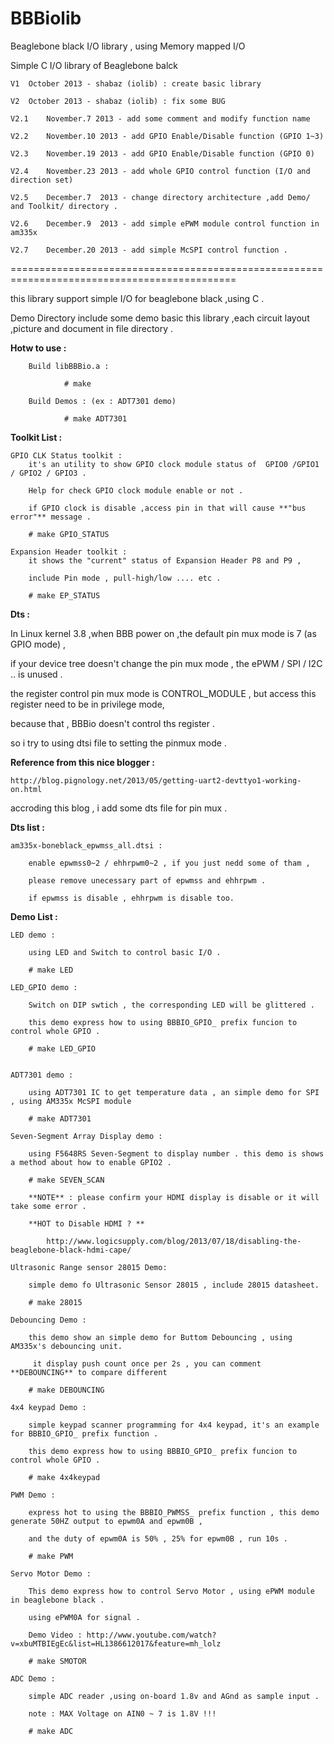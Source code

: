 BBBiolib
=======

Beaglebone black I/O library , using Memory mapped I/O

Simple C I/O library of Beaglebone balck

	V1 	October 2013 - shabaz (iolib) : create basic library 

	V2 	October 2013 - shabaz (iolib) : fix some BUG

	V2.1	November.7 2013 - add some comment and modify function name

	V2.2	November.10 2013 - add GPIO Enable/Disable function (GPIO 1~3)

	V2.3	November.19 2013 - add GPIO Enable/Disable function (GPIO 0)

	V2.4	November.23 2013 - add whole GPIO control function (I/O and direction set)

	V2.5	December.7  2013 - change directory architecture ,add Demo/ and Toolkit/ directory .

	V2.6	December.9  2013 - add simple ePWM module control function in am335x

	V2.7	December.20 2013 - add simple McSPI control function .

=============================================================================================

this library support simple I/O for beaglebone black ,using C .

Demo Directory include some demo basic this library ,each circuit layout ,picture and document in file directory .


**Hotw to use :**

        Build libBBBio.a :

                # make

        Build Demos : (ex : ADT7301 demo)

                # make ADT7301

**Toolkit List :**

	GPIO CLK Status toolkit :
		it's an utility to show GPIO clock module status of  GPIO0 /GPIO1 / GPIO2 / GPIO3 . 

		Help for check GPIO clock module enable or not .

		if GPIO clock is disable ,access pin in that will cause **"bus error"** message .

		# make GPIO_STATUS

	Expansion Header toolkit :
		it shows the "current" status of Expansion Header P8 and P9 ,

		include Pin mode , pull-high/low .... etc .

		# make EP_STATUS


**Dts :**

In Linux kernel 3.8 ,when BBB power on ,the default pin mux mode is 7 (as GPIO mode) , 

if your device tree doesn't change the pin mux mode , the ePWM / SPI / I2C .. is unused .

the register control pin mux mode is CONTROL_MODULE , but access this register need to be in privilege mode,

because that , BBBio doesn't control ths register .

so i try to using dtsi file to setting the pinmux mode .
	
**Reference from this nice blogger  :**

	http://blog.pignology.net/2013/05/getting-uart2-devttyo1-working-on.html

accroding this blog , i add some dts file for pin mux .
	
**Dts list :**
		
	am335x-boneblack_epwmss_all.dtsi :

		enable epwmss0~2 / ehhrpwm0~2 , if you just nedd some of tham ,

		please remove unecessary part of epwmss and ehhrpwm .

		if epwmss is disable , ehhrpwm is disable too.


**Demo List :**

	LED demo :

		using LED and Switch to control basic I/O .

		# make LED

	LED_GPIO demo :

		Switch on DIP swtich , the corresponding LED will be glittered .

		this demo express how to using BBBIO_GPIO_ prefix funcion to control whole GPIO .

		# make LED_GPIO


	ADT7301 demo :

		using ADT7301 IC to get temperature data , an simple demo for SPI , using AM335x McSPI module

		# make ADT7301

	Seven-Segment Array Display demo :

		using F5648RS Seven-Segment to display number . this demo is shows a method about how to enable GPIO2 .

		# make SEVEN_SCAN

		**NOTE** : please confirm your HDMI display is disable or it will take some error .

		**HOT to Disable HDMI ? **

			http://www.logicsupply.com/blog/2013/07/18/disabling-the-beaglebone-black-hdmi-cape/ 

	Ultrasonic Range sensor 28015 Demo:

		simple demo fo Ultrasonic Sensor 28015 , include 28015 datasheet.

		# make 28015

	Debouncing Demo :

		this demo show an simple demo for Buttom Debouncing , using AM335x's debouncing unit.

		 it display push count once per 2s , you can comment **DEBOUNCING** to compare different

		# make DEBOUNCING
		
	4x4 keypad Demo :

		simple keypad scanner programming for 4x4 keypad, it's an example for BBBIO_GPIO_ prefix function .

		this demo express how to using BBBIO_GPIO_ prefix funcion to control whole GPIO .

		# make 4x4keypad

	PWM Demo :

		express hot to using the BBBIO_PWMSS_ prefix function , this demo generate 50HZ output to epwm0A and epwm0B ,

		and the duty of epwm0A is 50% , 25% for epwm0B , run 10s .

		# make PWM

	Servo Motor Demo :

		This demo express how to control Servo Motor , using ePWM module in beaglebone black .

		using ePWM0A for signal .

		Demo Video : http://www.youtube.com/watch?v=xbuMTBIEgEc&list=HL1386612017&feature=mh_lolz

		# make SMOTOR

	ADC Demo :

		simple ADC reader ,using on-board 1.8v and AGnd as sample input .

		note : MAX Voltage on AIN0 ~ 7 is 1.8V !!!

		# make ADC

